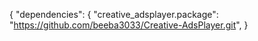{
  "dependencies": {
    "creative_adsplayer.package": "https://github.com/beeba3033/Creative-AdsPlayer.git",
}